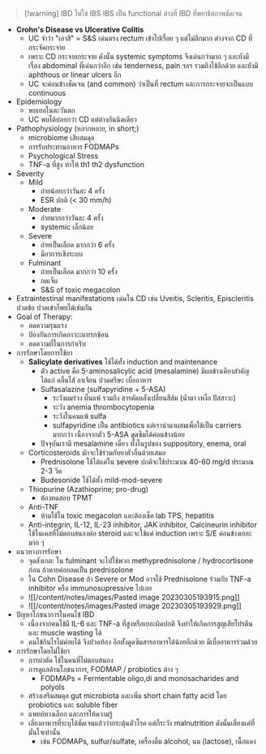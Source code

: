--- 
---

> [!warning] IBD ไม่ใช่ IBS
> IBS เป็น functional ต่างที่ IBD ที่พยาธิสภาพชัดเจน
- **Crohn's Disease vs Ulcerative Colitis**
	- UC จำว่า "เอาสิ" = S&S เด่นตรง rectum เข้าไปเรื่อย ๆ แต่ไม่ลึกมาก ต่างจาก CD ที่กระจัดกระจาย
	- เพราะ CD กระจายกระจาย ดังนั้น systemic symptoms จึงเด่นกว่ามาก ๆ และยังมีเรื่อง abdominal ที่เด่นกว่าอีก เช่น tenderness, pain ฯลฯ รวมถึงไข้อีกด้วย และยังมี aphthous or linear ulcers อีก
	- UC จะค่อนข้างชัดเจน (and common) ว่าเป็นที่ rectum และการกระจายจะเป็นแบบ continuous
- Epidemiology
	- พบเยอในตะวันตก
	- UC พบได้บ่อยกว่า CD แต่ต่างกันนิดเดียว
- Pathophysiology (หลากหลาย, in short;)
	- microbiome เสียสมดุล
	- การรับประทานอาหาร FODMAPs
	- Psychological Stress
	- TNF-a ที่สูง ทำให้ th1 th2 dysfunction
- Severity
	- Mild 
		- ถ่ายน้อยกว่าวันละ 4 ครั้ง
		- ESR ปกติ (< 30 mm/h)
	- Moderate
		- ถ่ายมากกว่าวันละ 4 ครั้ง
		- systemic เล็กน้อย
	- Severe
		- ถ่ายเป็นเลือด มากกว่า 6 ครั้ง
		- มีอาการเชิงระบบ
	- Fulminant
		- ถ่ายเป็นเลือด มากกว่า 10 ครั้ง
		- กดเจ็บ
		- S&S of toxic megacolon
- Extraintestinal manifestations เด่นใน CD เช่น Uveitis, Scleritis, Episcleritis ปวดข้อ ปวดเข่าก็พบได้เช่นกัน
- Goal of Therapy:
	- ลดความรุนแรง
	- ป้องกันการเกิดภาวะะแทรกซ้อน
	- ลดความถี่ในการกำเริบ
- การรักษาโดยการใช้ยา
	- **Salicylate derivatives** ใช้ได้ทั้ง induction and maintenance
		- ตัว active คือ 5-aminosalicylic acid (mesalamine) มีผลข้างเคียงสำคัญได้แก่ คลื่นไส้ อาเจียน ปวดศรีษะ เบื่ออาหาร
		- Sulfasalazine (sulfapyridine + 5-ASA)
			- ระวังผมร่วง ผื่นแพ้ รวมถึง สารคัดหลั่งเปลี่ยนสีส้ม (น้ำตา เหงื่อ ปัสสาวะ)
			- ระวัง anemia thrombocytopenia
			- ระวังในคนแพ้ sulfa
			- sulfapyridine เป็น antibiotics แต่เรานำมาผสมเพื่อใช้เป็น carriers มากกว่า เนื่องจากตัว 5-ASA ดูดซึมได้ค่อนข้างน้อย
		- ปัจจุบันเรามี mesalamine เดี่ยว ทั้งในรูปของ suppository, enema, oral
	- Corticosteroids มักจะใช้ร่วมกับยาตัวอื่นด้วยเสมอ
		- Prednisolone ใช้ได้แค่ใน severe ปกติจะใช้ประมาณ 40-60 mg/d ประมาณ 2-3 วีค
		- Budesonide ใช้ได้ทั้ง mild-mod-severe
	- Thiopurine (Azathioprine; pro-drug)
		- ต้องทดสอบ TPMT
	- Anti-TNF
		- ห้ามใช้ใน toxic megacolon และต้องเช็ค lab TPS, hepatitis
	- Anti-integrin, IL-12, IL-23 inhibitor, JAK inhibitor, Calcineurin inhibitor ใช้ในเคสที่ไม่ตอบสนองต่อ steroid และจะใช้แค่ induction เพราะ S/E ค่อนข้างเยอะมาก ๆ
- แนวทางการรักษา
	- จุดสังเกต: ใน fulminant จะไปใช้พวก methyprednisolone / hydrocortisone ก่อน ถ้าหายค่อยลดเป็น prednisolone
	- ใน Cohn Disease ถ้า Severe or Mod อาจใช้ Prednisolone ร่วมกับ TNF-a inhibitor หรือ immunosupressive ไปเลย
	- ![[/content/notes/images/Pasted image 20230305193915.png]]
	- ![[/content/notes/images/Pasted image 20230305193929.png]]
- ปัญหาโภชนาการในคนไข้ IBD
	- เนื่องจากคนไข้มี IL-6 และ TNF-a ที่สูงหรือเยอะผิดปกติ จึงทำให้เกิดการสูญเสียโปรตีน และ muscle wasting ได้
	- คนไข้กินไรไม่ค่อยได้ จึงปวดท้อง อีกทั้งดูดซึมสารอาหารได้น้อยอีกด้วย มีเบื่ออาหารร่วมด้วย
- การรักษาโดยไม่ใช้ยา
	- การผ่าตัด ใช้ในคนที่ไม่ตอบสนอง
	- การดูแลด้านโภชนาการ, FODMAP / probiotics ต่าง ๆ 
		- FODMAPs = Fermentable oligo,di and monosacharides and polyols 
	- สร้างเสริมสมดุล gut microbiota และเพิ่ม short chain fatty acid โดย probiotics และ soluble fiber
	- แพทย์ทางเลือก และการให้ความรู้
	- เลี่ยงอาหารที่ระบุได้ชัดเจนแล้วว่ากระตุ้นตัวโรค แต่ก็ระวัง malnutrition ดังนั้นเลี่ยงแค่ที่มั่นใจเท่านั้น
		- เช่น FODMAPs, sulfur/sulfate, เครื่องดื่ม alcohol, นม (lactose), เนื้อแดง